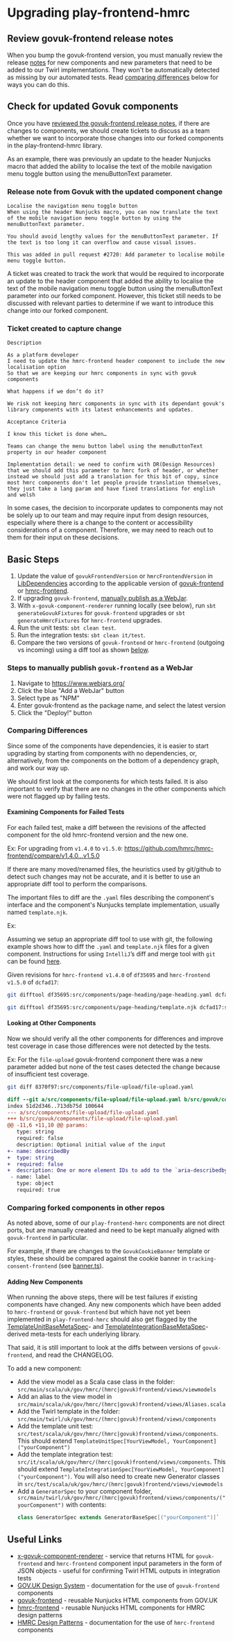 # Upgrading play-frontend-hmrc

## Review govuk-frontend release notes

When you bump the govuk-frontend version, you must manually review the release [notes](https://github.com/alphagov/govuk-frontend/releases) for new components and new parameters that need to be added to our Twirl implementations. They won't be automatically detected as missing by our automated tests. Read [comparing differences](https://github.com/hmrc/play-frontend-hmrc/blob/main/docs/maintainers/upgrading.md#comparing-differences) below for ways you can do this.

## Check for updated Govuk components

Once you have [reviewed the govuk-frontend release notes](https://github.com/hmrc/play-frontend-hmrc/blob/main/docs/maintainers/upgrading.md#review-govuk-frontend-release-notes), if there are changes to components, we should create tickets to discuss as a team whether we want to incorporate those changes into our forked components in the play-frontend-hmrc library.

As an example, there was previously an update to the header Nunjucks macro that added the ability to localise the 
text of the mobile navigation menu toggle button using the menuButtonText parameter.

### Release note from Govuk with the updated component change

```
Localise the navigation menu toggle button
When using the header Nunjucks macro, you can now translate the text of the mobile navigation menu toggle button by using the menuButtonText parameter.

You should avoid lengthy values for the menuButtonText parameter. If the text is too long it can overflow and cause visual issues.

This was added in pull request #2720: Add parameter to localise mobile menu toggle button.
```

A ticket was created to track the work that would be required to incorporate an update to the header component that added the ability to localise the text of the mobile navigation menu toggle button using the menuButtonText parameter into our forked component. However, this ticket still needs to be discussed with relevant parties to determine if we want to introduce this change into our forked component.

### Ticket created to capture change 

```
Description

As a platform developer
I need to update the hmrc-frontend header component to include the new localisation option
So that we are keeping our hmrc components in sync with govuk components

What happens if we don’t do it?

We risk not keeping hmrc components in sync with its dependant govuk's library components with its latest enhancements and updates.

Acceptance Criteria

I know this ticket is done when…

Teams can change the menu button label using the menuButtonText property in our header component

Implementation detail: we need to confirm with DR(Design Resources) that we should add this parameter to hmrc fork of header, or whether instead we should just add a translation for this bit of copy, since most hmrc components don't let people provide translation themselves, they just take a lang param and have fixed translations for english and welsh
```

In some cases, the decision to incorporate updates to components may not be solely up to our team and may require input from design resources, especially where there is a change to the content or accessibility considerations of a component. Therefore, we may need to reach out to them for their input on these decisions.

## Basic Steps

1. Update the value of `govukFrontendVersion` or `hmrcFrontendVersion` in [LibDependencies](../../project/LibDependencies.scala) 
   according to the applicable version of [govuk-frontend](https://github.com/alphagov/govuk-frontend/tags) or
   [hmrc-frontend](https://github.com/hmrc/hmrc-frontend/tags).
1. If upgrading `govuk-frontend`, [manually publish as a WebJar](#steps-to-manually-publish-govuk-frontend-as-a-webjar).
1. With `x-govuk-component-renderer` running locally (see below), run `sbt generateGovukFixtures` for `govuk-frontend`
     upgrades or `sbt generateHmrcFixtures` for `hmrc-frontend` upgrades.
1. Run the unit tests: `sbt clean test`.
1. Run the integration tests: `sbt clean it/test`.
1. Compare the two versions of `govuk-frontend` or `hmrc-frontend` (outgoing vs incoming) using a diff tool 
   as shown [below](#examining-components-for-failed-tests).
   
### Steps to manually publish `govuk-frontend` as a WebJar
1. Navigate to https://www.webjars.org/
1. Click the blue "Add a WebJar" button
1. Select type as "NPM"
1. Enter govuk-frontend as the package name, and select the latest version
1. Click the "Deploy!" button

### Comparing Differences
Since some of the components have dependencies, it is easier to start upgrading by starting from components with no dependencies, or, alternatively, from the components on the bottom of a dependency graph, and work our way up.

We should first look at the components for which tests failed. It is also important to verify that there are no changes in the other components which were not flagged up by failing tests.

#### Examining Components for Failed Tests
 
For each failed test, make a diff between the revisions of the affected component for the old hmrc-frontend version and the new one.

Ex: For upgrading from `v1.4.0` to `v1.5.0`: https://github.com/hmrc/hmrc-frontend/compare/v1.4.0...v1.5.0

If there are many moved/renamed files, the heuristics used by git/github to detect such changes may not be accurate, and it is better to use an appropriate diff tool to perform the comparisons.

The important files to diff are the `.yaml` files describing the component's interface and the component's Nunjucks template implementation, usually named `template.njk`.

Ex:

Assuming we setup an appropriate diff tool to use with git, the following example shows how to diff the `.yaml` and `template.njk` files for a given component. Instructions for using `IntelliJ`’s diff and merge tool with `git` can be found [here](https://gist.github.com/rambabusaravanan/1d1902e599c9c680319678b0f7650898).

Given revisions for `hmrc-frontend v1.4.0` of `df35695` and `hmrc-frontend v1.5.0` of `dcfad17`:

```bash
git difftool df35695:src/components/page-heading/page-heading.yaml dcfad17:src/components/page-heading/page-heading.yaml

git difftool df35695:src/components/page-heading/template.njk dcfad17:src/components/page-heading/template.njk
```

#### Looking at Other Components

Now we should verify all the other components for differences and improve test coverage in case those differences were
not detected by the tests.

Ex: For the `file-upload` govuk-frontend component there was a new parameter added but none of the test cases detected the change because 
of insufficient test coverage.
```bash
git diff 8370f97:src/components/file-upload/file-upload.yaml                 3ef1d76:src/govuk/components/file-upload/file-upload.yaml
```

```diff
diff --git a/src/components/file-upload/file-upload.yaml b/src/govuk/components/file-upload/file-upload.yaml
index 51d2d346..713db75d 100644
--- a/src/components/file-upload/file-upload.yaml
+++ b/src/govuk/components/file-upload/file-upload.yaml
@@ -11,6 +11,10 @@ params:
   type: string
   required: false
   description: Optional initial value of the input
+- name: describedBy
+  type: string
+  required: false
+  description: One or more element IDs to add to the `aria-describedby` attribute, used to provide additional descriptive information for screenreader users.
 - name: label
   type: object
   required: true
```
### Comparing forked components in other repos
As noted above, some of our `play-frontend-hmrc` components are not direct ports, but are manually created and need to be kept manually aligned with `govuk-frontend` in particular. 

For example, if there are changes to the `GovukCookieBanner` template or styles, these should be compared against the cookie banner in `tracking-consent-frontend` (see [banner.ts](https://github.com/hmrc/tracking-consent-frontend/blob/main/js/src/ui/banner.ts)).

#### Adding New Components
When running the above steps, there will be test failures if existing components have changed.
Any new components which have been added to `hmrc-frontend` or `govuk-frontend` but which have not yet been implemented in 
`play-frontend-hmrc` should also get flagged by the [TemplateUnitBaseMetaSpec](/play-frontend-hmrc-play-30/src/test/scala/uk/gov/hmrc/helpers/views/TemplateUnitBaseMetaSpec.scala)-
and [TemplateIntegrationBaseMetaSpec](/it-play-30/src/test/scala/uk/gov/hmrc/support/TemplateIntegrationBaseMetaSpec.scala)-derived meta-tests for each underlying library.

That said, it is still important to look at the diffs between versions of `govuk-frontend`, and read the CHANGELOG.

To add a new component:
- Add the view model as a Scala case class in the folder: `src/main/scala/uk/gov/hmrc/(hmrc|govuk)frontend/views/viewmodels`
- Add an alias to the view model in `src/main/scala/uk/gov/hmrc/(hmrc|govuk)frontend/views/Aliases.scala`
- Add the Twirl template in the folder: `src/main/twirl/uk/gov/hmrc/(hmrc|govuk)frontend/views/components`
- Add the template unit test: `src/test/scala/uk/gov/hmrc/(hmrc|govuk)frontend/views/components`. This should extend 
`TemplateUnitSpec[YourViewModel, YourComponent]("yourComponent")`
- Add the template integration test: `src/it/scala/uk/gov/hmrc/(hmrc|govuk)frontend/views/components`. This should extend
`TemplateIntegrationSpec[YourViewModel, YourComponent]("yourComponent")`. You will also need to create new Generator
classes in `src/test/scala/uk/gov/hmrc/(hmrc|govuk)frontend/views/viewmodels`
- Add a `GeneratorSpec` to your component folder, `src/main/twirl/uk/gov/hmrc/(hmrc|govuk)frontend/views/components/("yourComponent")` with contents: 
    ```scala
    class GeneratorSpec extends GeneratorBaseSpec[("yourComponent")]`
    ```

## Useful Links
- [x-govuk-component-renderer](https://github.com/hmrc/x-govuk-component-renderer) - service that returns HTML for `govuk-frontend` and `hmrc-frontend` component input parameters in the form of JSON objects - useful for confirming Twirl HTML outputs in integration tests
- [GOV.UK Design System](https://design-system.service.gov.uk/components/) - documentation for the use of `govuk-frontend` components
- [govuk-frontend](https://github.com/alphagov/govuk-frontend/) - reusable Nunjucks HTML components from GOV.UK
- [hmrc-frontend](https://github.com/hmrc/hmrc-frontend/) - reusable Nunjucks HTML components for HMRC design patterns
- [HMRC Design Patterns](https://design.tax.service.gov.uk/hmrc-design-patterns/) - documentation for the use of `hmrc-frontend` components
